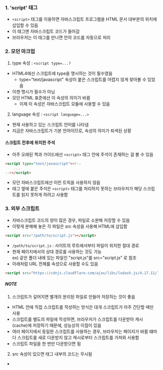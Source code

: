 ### 1. 'script' 태그
- `<script>` 태그를 이용하면 자바스크립트 프로그램을 HTML 문서 대부분의 위치에 삽입할 수 있음
- 이 태그엔 자바스크립트 코드가 들어감
- 브라우저는 이 태그를 만나면 안의 코드를 자동으로 처리

### 2. 모던 마크업
1. type 속성 : `<script type=...?`
- HTML4에선 스크립트에 type을 명시하는 것이 필수였음
    - type="text/javascript" 속성이 붙은 스크립트를 어렵지 않게 찾아볼 수 있었음
- 이젠 명시가 필수가 아님
- 모던 HTML 표준에선 이 속성의 의미가 바뀜
    - 이제 이 속성은 자바스크립트 모듈에 사용할 수 있음

2. language 속성 : `<script language=...>`
- 현재 사용하고 있는 스크립트 언어를 나타냄
- 지금은 자바스크립트가 기본 언어이므로, 속성의 의미가 퇴색된 상황

#### 스크립트 전후에 위치한 주석
- 아주 오래된 책과 가이드에선 `<script>` 태그 안에 주석이 존재하는 걸 볼 수 있음

``` html
<script type="text/javascript"><!--
    ...
--></script>
```
- 모던 자바스크립트에선 이런 트릭을 사용하지 않음
- 태그 옆에 붙은 주석은 `<script>` 태그를 처리하지 못하는 브라우저가 해당 스크립트를 읽지 못하게 하려고 사용함


### 3. 외부 스크립트
- 자바스크립트 코드의 양이 많은 경우, 파일로 소분해 저장할 수 있음
- 이렇게 분해해 놓은 각 파일은 src 속성을 사용해 HTML에 삽입함
``` html
<script src="/path/to/script.js"></script>
```
- `/path/to/script.js` : 사이트의 루트에서부터 파일이 위치한 절대 경로
- 현재 페이지에서의 상대 경로를 사용하는 것도 가능  
ex) 같은 폴더 내에 있는 파일인 "script.js"를 src="script.js" 로 참조
- 아래처럼 URL 전체를 속성으로 사용할 수도 있음
``` html
<script src="https://cdnjs.cloudflare.com/ajax/libs/lodash.js/4.17.11/lodash.js"></script>
```

##### NOTE
1. 스크립트가 길어지면 별개의 분리된 파일로 만들어 저장하는 것이 좋음
- HTML 안에 직접 스크립트를 작성하는 방식은 대개 스크립트가 아주 간단할 때만 사용
- 스크립트를 별도의 파일에 작성하면, 브라우저가 스크립트를 다운받아 캐시(cache)에 저장하기 때문에, 성능상의 이점이 있음
- 여러 페이지에서 동일한 스크립트를 사용하는 경우, 브라우저는 페이지가 바뀔 떄마다 스크립트를 새로 다운받지 않고 캐시로부터 스크립트를 가져와 사용함
- 스크립트 파일을 한 번만 다운받으면 됨

2. src 속성이 있으면 태그 내부의 코드는 무시됨
- <script> 태그는 src 속성과 내부 코드를 동시에 가지지 못함
- 다음 코드는 실행되지 않음
``` html
<script src="file.js">
    alert(1); // src 속성이 사용되었으므로 이 코드는 무시됩니다.
</script> 
```
- 위의 예시는 스크립트 두 개로 분리하면 정상적으로 실행됨
``` html
<script src="file.js"></script>
<script>
    alert(1);
</script> 
```